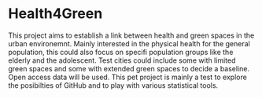 # Health4Green
This project aims to establish a link between health and green spaces in the urban environemnt. Mainly interested in the physical health for the general population, this could also focus on specifi population groups like the elderly and the adolescent. Test cities could include some with limited green spaces and some with extended green spaces to decide a baseline. Open access data will be used. This pet project is mainly a test to explore the posibilties of GitHub and to play with various statistical tools.
